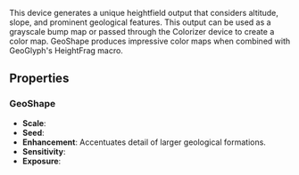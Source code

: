 This device generates a unique heightfield output that considers altitude, slope, and prominent geological features. This output can be used as a grayscale bump map or passed through the Colorizer device to create a color map. 
GeoShape produces impressive color maps when combined with GeoGlyph's HeightFrag macro.

## Properties

### GeoShape 

- **Scale**: 
- **Seed**: 
- **Enhancement**: Accentuates detail of larger geological formations.
- **Sensitivity**: 
- **Exposure**: 


